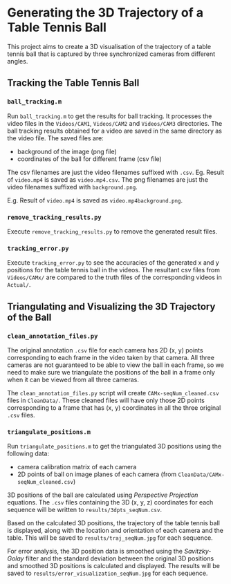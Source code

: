 # Generating the 3D Trajectory of a Table Tennis Ball

This project aims to create a 3D visualisation of the trajectory of a table tennis ball that is captured by three synchronized cameras from different angles. 

## Tracking the Table Tennis Ball

### `ball_tracking.m`
Run `ball_tracking.m` to get the results for ball tracking.
It processes the video files in the `Videos/CAM1`, `Videos/CAM2` and `Videos/CAM3` directories.
The ball tracking results obtained for a video are saved in the same directory as the video file. The saved files are: 

- background of the image (png file)
- coordinates of the ball for different frame (csv file)

The csv filenames are just the video filenames suffixed with `.csv`. Eg. Result of `video.mp4` is saved as `video.mp4.csv`.
The png filenames are just the video filenames suffixed with `background.png`. 

E.g. Result of `video.mp4` is saved as `video.mp4background.png`.

### `remove_tracking_results.py`
Execute `remove_tracking_results.py` to remove the generated result files.

### `tracking_error.py`
Execute `tracking_error.py` to see the accuracies of the generated x and y positions for the table tennis ball in the videos. The resultant csv files from `Videos/CAMx/` are compared to the truth files of the corresponding videos in `Actual/`.

## Triangulating and Visualizing the 3D Trajectory of the Ball

### `clean_annotation_files.py`

The original annotation `.csv` file for each camera has 2D (x, y) points corresponding to each frame in the video taken by that camera. All three cameras are not guaranteed to be able to view the ball in each frame, so we need to make sure we triangulate the positions of the ball in a frame only when it can be viewed from all three cameras. 

The `clean_annotation_files.py` script will create `CAMx-seqNum_cleaned.csv` files in `CleanData/`. These cleaned files will have only those 2D points corresponding to a frame that has (x, y) coordinates in all the three original `.csv` files.

### `triangulate_positions.m`

Run `triangulate_positions.m` to get the triangulated 3D positions using the following data:

- camera calibration matrix of each camera
- 2D points of ball on image planes of each camera (from `CleanData/CAMx-seqNum_cleaned.csv`)

3D positions of the ball are calculated using _Perspective Projection_ equations. The `.csv` files containing the 3D (x, y, z) coordinates for each sequence will be written to `results/3dpts_seqNum.csv`.

Based on the calculated 3D positions, the trajectory of the table tennis ball is displayed, along with the location and orientation of each camera and the table. This will be saved to `results/traj_seqNum.jpg` for each sequence.

For error analysis, the 3D position data is smoothed using the _Savitzky-Golay_ filter and the standard deviation between the original 3D positions and smoothed 3D positions is calculated and displayed. The results will be saved to `results/error_visualization_seqNum.jpg` for each sequence.